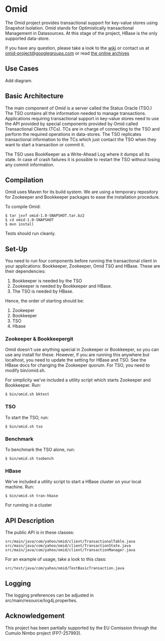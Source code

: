 Omid
=====

The Omid project provides transactional support for key-value stores using Snapshot Isolation. Omid stands for Optimistically transactional Management in Datasources. At this stage of the project, HBase is the only supported data-store.

If you have any question, please take a look to the [wiki](https://github.com/yahoo/omid/wiki) or contact us at omid-project@googlegroups.com or read [the online archives](https://groups.google.com/forum/?fromgroups=#!forum/omid-project)

Use Cases
---------

Add diagram.

Basic Architecture
------------------

The main component of Omid is a server called the Status Oracle (TSO.) The TSO contains all the information needed to manage transactions. Applications requiring transactional support in key-value stores need to use the API provided by special components provided by Omid called Transactional Clients (TCs). TCs are in charge of connecting to the TSO and perform the required operations in data-stores. The TSO replicates transactional information to the TCs which just contact the TSO when they want to start a transaction or commit it.

The TSO uses BookKeeper as a Write-Ahead Log where it dumps all its state. In case of crash failures it is possible to restart the TSO without losing any commit information.

Compilation
-----------

Omid uses Maven for its build system. We are using a temporary repository for Zookeeper and Bookkeeper packages to ease the installation procedure.

To compile Omid:

    $ tar jxvf omid-1.0-SNAPSHOT.tar.bz2
    $ cd omid-1.0-SNAPSHOT
    $ mvn install

Tests should run cleanly.

Set-Up
------

You need to run four components before running the transactional client in your applications: Bookkeeper, Zookeeper, Omid TSO and HBase. These are their dependencies:

1. Bookkeeper is needed by the TSO
2. Zookeeper is needed by Bookkeeper and HBase. 
3. The TSO is needed by HBase. 

Hence, the order of starting should be:

1. Zookeeper
2. Bookkeeper
3. TSO
4. Hbase

### Zookeeper & Bookkeepergit
Omid doesn't use anything special in Zookeeper or Bookkeeper, so you can use any install for these. However, if you are running this anywhere but localhost, you need to update the setting for HBase and TSO. See the HBase docs for changing the Zookeeper quorum. For TSO, you need to modify bin/omid.sh.

For simplicity we've included a utility script which starts Zookeeper and Bookkeeper. Run:

    $ bin/omid.sh bktest

### TSO
To start the TSO, run:
   
    $ bin/omid.sh tso

### Benchmark
To benchmark the TSO alone, run:

    $ bin/omid.sh tsobench

### HBase
We've included a utility script to start a HBase cluster on your local machine. Run:

    $ bin/omid.sh tran-hbase

For running in a cluster

API Description
---------------

The public API is in these classes:

    src/main/java/com/yahoo/omid/client/TransactionalTable.java
    src/main/java/com/yahoo/omid/client/TransactionState.java
    src/main/java/com/yahoo/omid/client/TransactionManager.java

For an example of usage, take a look to this class:

    src/test/java/com/yahoo/omid/TestBasicTransaction.java

Logging 
-------
The logging preferences can be adjusted in src/main/resource/log4j.properties.

Acknowledgement
-------
This project has been partially supported by the EU Comission through the Cumulo Nimbo project (FP7-257993).